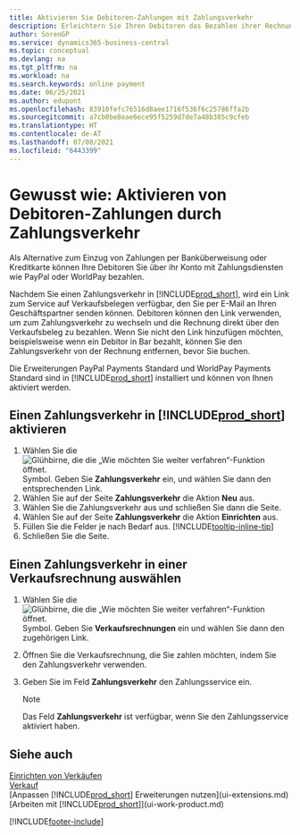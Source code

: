 ```yaml
---
title: Aktivieren Sie Debitoren-Zahlungen mit Zahlungsverkehr
description: Erleichtern Sie Ihren Debitoren das Bezahlen ihrer Rechnungen, indem Sie Kundenzahlungen über Zahlungsdienste aktivieren.
author: SorenGP
ms.service: dynamics365-business-central
ms.topic: conceptual
ms.devlang: na
ms.tgt_pltfrm: na
ms.workload: na
ms.search.keywords: online payment
ms.date: 06/25/2021
ms.author: edupont
ms.openlocfilehash: 83910fefc76516d8aee1716f536f6c25786ffa2b
ms.sourcegitcommit: a7cb0be8eae6ece95f5259d7de7a48b385c9cfeb
ms.translationtype: HT
ms.contentlocale: de-AT
ms.lasthandoff: 07/08/2021
ms.locfileid: "6443399"
---
```

# <a name="enable-customer-payments-through-payment-services"></a>Gewusst wie: Aktivieren von Debitoren-Zahlungen durch Zahlungsverkehr
Als Alternative zum Einzug von Zahlungen per Banküberweisung oder Kreditkarte können Ihre Debitoren Sie über ihr Konto mit Zahlungsdiensten wie PayPal oder WorldPay bezahlen.  

Nachdem Sie einen Zahlungsverkehr in [!INCLUDE[prod_short](includes/prod_short.md)], wird ein Link zum Service auf Verkaufsbelegen verfügbar, den Sie per E-Mail an Ihren Geschäftspartner senden können. Debitoren können den Link verwenden, um zum Zahlungsverkehr zu wechseln und die Rechnung direkt über den Verkaufsbeleg zu bezahlen. Wenn Sie nicht den Link hinzufügen möchten, beispielsweise wenn ein Debitor in Bar bezahlt, können Sie den Zahlungsverkehr von der Rechnung entfernen, bevor Sie buchen.  

Die Erweiterungen PayPal Payments Standard und WorldPay Payments Standard sind in [!INCLUDE[prod_short](includes/prod_short.md)] installiert und können von Ihnen aktiviert werden.  

## <a name="to-enable-a-payment-service-in-prod_short"></a>Einen Zahlungsverkehr in [!INCLUDE[prod_short](includes/prod_short.md)] aktivieren
1. Wählen Sie die ![Glühbirne, die die „Wie möchten Sie weiter verfahren“-Funktion öffnet.](media/ui-search/search_small.png "Tell Me-Funktion") Symbol. Geben Sie **Zahlungsverkehr** ein, und wählen Sie dann den entsprechenden Link.  
2. Wählen Sie auf der Seite **Zahlungsverkehr** die Aktion **Neu** aus.  
3. Wählen Sie die Zahlungsverkehr aus und schließen Sie dann die Seite.  
4. Wählen Sie auf der Seite **Zahlungsverkehr** die Aktion **Einrichten** aus.  
5. Füllen Sie die Felder je nach Bedarf aus. [!INCLUDE[tooltip-inline-tip](includes/tooltip-inline-tip_md.md)]  
6. Schließen Sie die Seite.  

## <a name="to-select-a-payment-service-on-a-sales-invoice"></a>Einen Zahlungsverkehr in einer Verkaufsrechnung auswählen
1. Wählen Sie die ![Glühbirne, die die „Wie möchten Sie weiter verfahren“-Funktion öffnet.](media/ui-search/search_small.png "Tell Me-Funktion") Symbol. Geben Sie **Verkaufsrechnungen** ein und wählen Sie dann den zugehörigen Link.  
2. Öffnen Sie die Verkaufsrechnung, die Sie zahlen möchten, indem Sie den Zahlungsverkehr verwenden.  
3. Geben Sie im Feld **Zahlungsverkehr** den Zahlungsservice ein.  

    > [!NOTE]  
    > Das Feld **Zahlungsverkehr** ist verfügbar, wenn Sie den Zahlungsservice aktiviert haben.  

## <a name="see-also"></a>Siehe auch  
[Einrichten von Verkäufen](sales-setup-sales.md)  
[Verkauf](sales-manage-sales.md)  
[Anpassen [!INCLUDE[prod_short](includes/prod_short.md)] Erweiterungen nutzen](ui-extensions.md)  
[Arbeiten mit [!INCLUDE[prod_short](includes/prod_short.md)]](ui-work-product.md)  


[!INCLUDE[footer-include](includes/footer-banner.md)]
